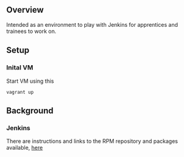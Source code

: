 ## Overview

Intended as an environment to play with Jenkins for apprentices and trainees to work on.

## Setup

### Inital VM

Start VM using this

```
vagrant up
```

## Background

### Jenkins

There are instructions and links to the RPM repository and packages available, [here](https://wiki.jenkins-ci.org/display/JENKINS/Installing+Jenkins+on+Red+Hat+distributions)
